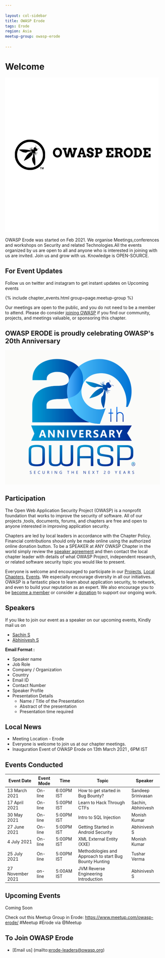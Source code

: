 ```yaml
---

layout: col-sidebar
title: OWASP Erode 
tags: Erode
region: Asia
meetup-group: owasp-erode

---
```


# Welcome

<img src="assets/images/logo/logo.png"/>

OWASP Erode was started on Feb 2021. We organise Meetings,conferences and workshops on Security and related Technologies.All the events organized by us are open to all and anyone who is interested in joining with us are invited. Join us and grow with us. Knowledge is OPEN-SOURCE.

## For Event Updates
Follow us on twitter and instagram to get instant updates on Upcoming events

{% include chapter_events.html group=page.meetup-group %}

Our meetings are open to the public, and you do not need to be a member to attend. Please do consider [joining OWASP](https://owasp.org/membership/) if you find our community, projects, and meetings valuable, or sponsoring this chapter.

## OWASP ERODE is proudly celebrating OWASP's 20th Anniversary
[![OWASP 20th Anniversary Image](assets/images/owasp.jpeg)](https://20thanniversary.owasp.org/)

## Participation
The Open Web Application Security Project (OWASP) is a nonprofit foundation that works to improve the security of software. All of our projects ,tools, documents, forums, and chapters are free and open to anyone interested in improving application security. 

Chapters are led by local leaders in accordance with the Chapter Policy. Financial contributions should only be made online using the authorized online donation button. To be a SPEAKER at ANY OWASP Chapter in the world simply review the [speaker agreement](/www-policy/speaker-agreement) and then contact the local chapter leader with details of what OWASP Project, independent research, or related software security topic you would like to present.

Everyone is welcome and encouraged to participate in our [Projects](/projects), [Local Chapters](/chapters), [Events](/events). We especially encourage diversity in all our initiatives. OWASP is a fantastic place to learn about application security, to network, and even to build your reputation as an expert. We also encourage you to be [become a member](/membership) or consider a [donation](/donate) to support our ongoing work.

## Speakers
If you like to join our event as a speaker on our upcoming events, Kindly mail us on
* [Sachin S](mailto:sachin.selvaraju@owasp.org)
* [Abhinivesh S](mailto:abhi.nivesh@owasp.org)


**Email Format :**

- Speaker name
- Job Role
- Company / Organization
- Country
- Email ID
- Contact Number
- Speaker Profile
- Presentation Details
    - Name / Title of the Presentation
    - Abstract of the presentation
    - Presentation time required


## Local News
- Meeting Location - Erode
- Everyone is welcome to join us at our chapter meetings.
- Inauguration Event of OWASP Erode on 13th March 2021 , 6PM IST 


##  Events Conducted

Event Date | Event Mode | Time | Topic | Speaker
--- | --- | --- | --- |---
13 March 2021 | On-line | 6:00PM IST | How to get started in Bug Bounty? | Sandeep Srinivasan
17 April 2021 | On-line | 5:00PM IST | Learn to Hack Through CTFs | Sachin, Abhinivesh
30 May 2021 | On-line | 5:00PM IST | Intro to SQL Injection | Monish Kumar
27 June 2021 | On-line | 5:00PM IST | Getting Started in Android Security | Abhinivesh S 
4 July 2021 | On-line | 5:00PM IST | XML External Entity (XXE) | Monish Kumar
25 July 2021 | On-line | 5:00PM IST | Methodologies and Approach to start Bug Bounty Hunting | Tushar Verma
27 November 2021 | on-line | 5:00AM IST | JVM Reverse Engineering Introduction | Abhinivesh S


## Upcoming Events

Coming Soon

Check out this Meetup Group in Erode: https://www.meetup.com/owasp-erode/ #Meetup #Erode via @Meetup 

## To Join OWASP Erode

- [Email us] (mailto:erode-leaders@owasp.org)
